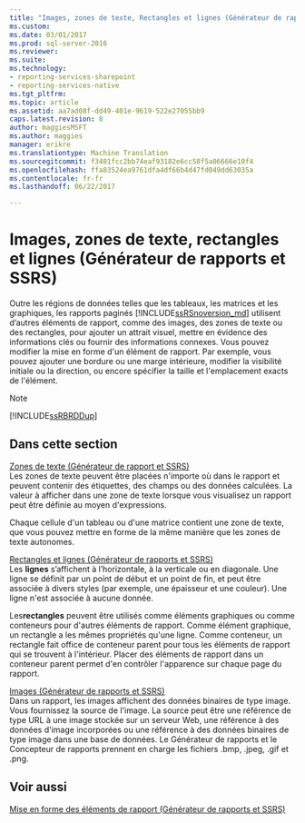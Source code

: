```yaml
---
title: "Images, zones de texte, Rectangles et lignes (Générateur de rapports et SSRS) | Documents Microsoft"
ms.custom: 
ms.date: 03/01/2017
ms.prod: sql-server-2016
ms.reviewer: 
ms.suite: 
ms.technology:
- reporting-services-sharepoint
- reporting-services-native
ms.tgt_pltfrm: 
ms.topic: article
ms.assetid: aa7ad08f-dd49-401e-9619-522e27055bb9
caps.latest.revision: 8
author: maggiesMSFT
ms.author: maggies
manager: erikre
ms.translationtype: Machine Translation
ms.sourcegitcommit: f3481fcc2bb74eaf93182e6cc58f5a06666e10f4
ms.openlocfilehash: ffa83524ea9761dfa4df66b4d47fd049dd63035a
ms.contentlocale: fr-fr
ms.lasthandoff: 06/22/2017

---
```

# <a name="images-text-boxes-rectangles-and-lines-report-builder-and-ssrs"></a>Images, zones de texte, rectangles et lignes (Générateur de rapports et SSRS)
  Outre les régions de données telles que les tableaux, les matrices et les graphiques, les rapports paginés [!INCLUDE[ssRSnoversion_md](../../includes/ssrsnoversion-md.md)] utilisent d’autres éléments de rapport, comme des images, des zones de texte ou des rectangles, pour ajouter un attrait visuel, mettre en évidence des informations clés ou fournir des informations connexes. Vous pouvez modifier la mise en forme d'un élément de rapport. Par exemple, vous pouvez ajouter une bordure ou une marge intérieure, modifier la visibilité initiale ou la direction, ou encore spécifier la taille et l'emplacement exacts de l'élément.  
  
> [!NOTE]  
>  [!INCLUDE[ssRBRDDup](../../includes/ssrbrddup-md.md)]  
  
## <a name="in-this-section"></a>Dans cette section  
 [Zones de texte &#40;Générateur de rapport et SSRS&#41;](../../reporting-services/report-design/text-boxes-report-builder-and-ssrs.md)  
 Les zones de texte peuvent être placées n'importe où dans le rapport et peuvent contenir des étiquettes, des champs ou des données calculées. La valeur à afficher dans une zone de texte lorsque vous visualisez un rapport peut être définie au moyen d'expressions.  
  
 Chaque cellule d'un tableau ou d'une matrice contient une zone de texte, que vous pouvez mettre en forme de la même manière que les zones de texte autonomes.  
  
 [Rectangles et lignes &#40;Générateur de rapports et SSRS&#41;](../../reporting-services/report-design/rectangles-and-lines-report-builder-and-ssrs.md)  
Les **lignes** s’affichent à l’horizontale, à la verticale ou en diagonale. Une ligne se définit par un point de début et un point de fin, et peut être associée à divers styles (par exemple, une épaisseur et une couleur). Une ligne n'est associée à aucune donnée.  
  
 Les**rectangles** peuvent être utilisés comme éléments graphiques ou comme conteneurs pour d'autres éléments de rapport. Comme élément graphique, un rectangle a les mêmes propriétés qu'une ligne. Comme conteneur, un rectangle fait office de conteneur parent pour tous les éléments de rapport qui se trouvent à l'intérieur. Placer des éléments de rapport dans un conteneur parent permet d'en contrôler l'apparence sur chaque page du rapport.  
  
 [Images &#40;Générateur de rapports et SSRS&#41;](../../reporting-services/report-design/images-report-builder-and-ssrs.md)  
 Dans un rapport, les images affichent des données binaires de type image. Vous fournissez la source de l'image. La source peut être une référence de type URL à une image stockée sur un serveur Web, une référence à des données d'image incorporées ou une référence à des données binaires de type image dans une base de données. Le Générateur de rapports et le Concepteur de rapports prennent en charge les fichiers .bmp, .jpeg, .gif et .png.  
  
## <a name="see-also"></a>Voir aussi  
 [Mise en forme des éléments de rapport &#40;Générateur de rapports et SSRS&#41;](../../reporting-services/report-design/formatting-report-items-report-builder-and-ssrs.md)  
  
  
